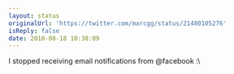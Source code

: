 ```yaml
---
layout: status
originalUrl: 'https://twitter.com/marcgg/status/21480105276'
isReply: false
date: 2010-08-18 10:38:09
---
```


I stopped receiving email notifications from @facebook :\
